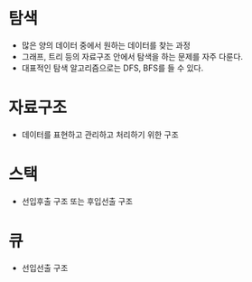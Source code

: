 # 탐색
- 많은 양의 데이터 중에서 원하는 데이터를 찾는 과정
- 그래프, 트리 등의 자료구조 안에서 탐색을 하는 문제를 자주 다룬다.
- 대표적인 탐색 알고리즘으로는 DFS, BFS를 들 수 있다.

# 자료구조
- 데이터를 표현하고 관리하고 처리하기 위한 구조

# 스택
- 선입후출 구조 또는 후입선출 구조

# 큐
- 선입선출 구조
